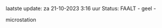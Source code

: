 laatste update: 
za 21-10-2023  3:16   uur 
Status: FAALT - geel - 
<div class="service Y">microstation</div>
